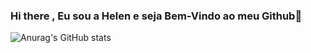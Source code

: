 ### Hi there , Eu sou a Helen e seja Bem-Vindo ao meu Github👋


![Anurag's GitHub stats](https://github-readme-stats.vercel.app/api?username=HelenCorecha_icons=true&theme=radical)
